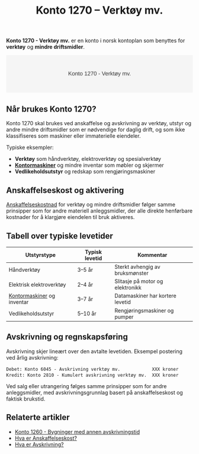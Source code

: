 ﻿---
title: "Konto 1270 – Verktøy mv."
seoTitle: "Konto 1270 | Verktøy mv. | Kontoplan"
description: "Konto 1270 i norsk kontoplan (NS 4102) brukes for verktøy og mindre driftsmidler. Lær typiske levetider, aktivering, avskrivning, bokføring og presentasjon."
summary: "Konto 1270 i norsk kontoplan: anskaffelseskost, levetid, avskrivning og bokføring av verktøy mv."
---

**Konto 1270 - Verktøy mv.** er en konto i norsk kontoplan som benyttes for **verktøy** og **mindre driftsmidler**.

![Illustrasjon av konto 1270 verktoy mv.](1270-verktoy-mv-image.svg)

## Når brukes Konto 1270?

Konto 1270 skal brukes ved anskaffelse og avskrivning av verktøy, utstyr og andre mindre driftsmidler som er nødvendige for daglig drift, og som ikke klassifiseres som maskiner eller immaterielle eiendeler.

Typiske eksempler:

* **Verktøy** som håndverktøy, elektroverktøy og spesialverktøy
* [**Kontormaskiner**](/blogs/kontoplan/1280-kontormaskiner "Konto 1280 - Kontormaskiner") og mindre inventar som møbler og skjermer
* **Vedlikeholdsutstyr** og redskap som rengjøringsmaskiner

## Anskaffelseskost og aktivering

[Anskaffelseskostnad](/blogs/regnskap/hva-er-anskaffelseskost "Hva er Anskaffelseskost?") for verktøy og mindre driftsmidler følger samme prinsipper som for andre materiell anleggsmidler, der alle direkte henførbare kostnader for å klargjøre eiendelen til bruk aktiveres.

## Tabell over typiske levetider

| **Utstyrstype**            | **Typisk levetid** | **Kommentar**                      |
|----------------------------|--------------------|------------------------------------|
| Håndverktøy                | 3–5 år             | Sterkt avhengig av bruksmønster    |
| Elektrisk elektroverktøy   | 2–4 år             | Slitasje på motor og elektronikk   |
| [Kontormaskiner](/blogs/kontoplan/1280-kontormaskiner "Konto 1280 - Kontormaskiner") og inventar | 3–7 år             | Datamaskiner har kortere levetid   |
| Vedlikeholdsutstyr         | 5–10 år            | Rengjøringsmaskiner og pumper      |

## Avskrivning og regnskapsføring

Avskrivning skjer lineært over den avtalte levetiden. Eksempel postering ved årlig avskrivning:

```
Debet: Konto 6045 - Avskrivning verktøy mv.            XXX kroner
Kredit: Konto 2810 - Kumulert avskrivning verktøy mv.  XXX kroner
```

Ved salg eller utrangering følges samme prinsipper som for andre anleggsmidler, med avskrivningsgrunnlag basert på anskaffelseskost og faktisk brukstid.

## Relaterte artikler

* [Konto 1260 - Bygninger med annen avskrivningstid](/blogs/kontoplan/1260-bygninger-med-annen-avskrivningstid "Konto 1260 - Bygninger med annen avskrivningstid")
* [Hva er Anskaffelseskost?](/blogs/regnskap/hva-er-anskaffelseskost "Hva er Anskaffelseskost?")
* [Hva er Avskrivning?](/blogs/regnskap/hva-er-avskrivning "Hva er Avskrivning i Regnskap?")






